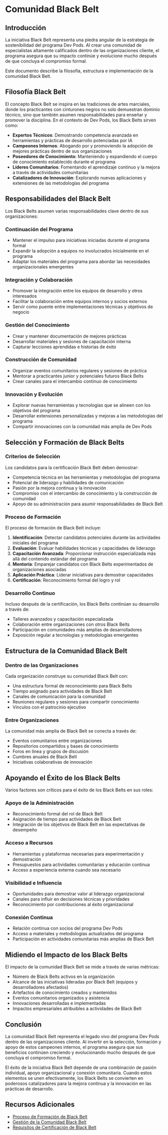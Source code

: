 <!--
Original file: /docs/community/black-belt.md
English version: 2023-03-20
Last translation update: 2023-03-24
Translated by: AI Assistant
-->

# Comunidad Black Belt

## Introducción

La iniciativa Black Belt representa una piedra angular de la estrategia de sostenibilidad del programa Dev Pods. Al crear una comunidad de especialistas altamente calificados dentro de las organizaciones cliente, el programa asegura que su impacto continúe y evolucione mucho después de que concluya el compromiso formal.

Este documento describe la filosofía, estructura e implementación de la comunidad Black Belt.

## Filosofía Black Belt

El concepto Black Belt se inspira en las tradiciones de artes marciales, donde los practicantes con cinturones negros no solo demuestran dominio técnico, sino que también asumen responsabilidades para enseñar y promover la disciplina. En el contexto de Dev Pods, los Black Belts sirven como:

- **Expertos Técnicos**: Demostrando competencia avanzada en herramientas y prácticas de desarrollo potenciadas por IA
- **Campeones Internos**: Abogando por y promoviendo la adopción de mejores prácticas dentro de sus organizaciones
- **Poseedores de Conocimiento**: Manteniendo y expandiendo el cuerpo de conocimiento establecido durante el programa
- **Líderes Comunitarios**: Fomentando el aprendizaje continuo y la mejora a través de actividades comunitarias
- **Catalizadores de Innovación**: Explorando nuevas aplicaciones y extensiones de las metodologías del programa

## Responsabilidades del Black Belt

Los Black Belts asumen varias responsabilidades clave dentro de sus organizaciones:

### Continuación del Programa
- Mantener el impulso para iniciativas iniciadas durante el programa formal
- Expandir la adopción a equipos no involucrados inicialmente en el programa
- Adaptar los materiales del programa para abordar las necesidades organizacionales emergentes

### Integración y Colaboración
- Promover la integración entre los equipos de desarrollo y otros interesados
- Facilitar la colaboración entre equipos internos y socios externos
- Servir como puente entre implementaciones técnicas y objetivos de negocio

### Gestión del Conocimiento
- Crear y mantener documentación de mejores prácticas
- Desarrollar materiales y sesiones de capacitación interna
- Capturar lecciones aprendidas e historias de éxito

### Construcción de Comunidad
- Organizar eventos comunitarios regulares y sesiones de práctica
- Mentorar a practicantes junior y potenciales futuros Black Belts
- Crear canales para el intercambio continuo de conocimiento

### Innovación y Evolución
- Explorar nuevas herramientas y tecnologías que se alineen con los objetivos del programa
- Desarrollar extensiones personalizadas y mejoras a las metodologías del programa
- Compartir innovaciones con la comunidad más amplia de Dev Pods

## Selección y Formación de Black Belts

### Criterios de Selección
Los candidatos para la certificación Black Belt deben demostrar:

- Competencia técnica en las herramientas y metodologías del programa
- Potencial de liderazgo y habilidades de comunicación
- Pasión por la mejora continua y la innovación
- Compromiso con el intercambio de conocimiento y la construcción de comunidad
- Apoyo de su administración para asumir responsabilidades de Black Belt

### Proceso de Formación
El proceso de formación de Black Belt incluye:

1. **Identificación**: Detectar candidatos potenciales durante las actividades iniciales del programa
2. **Evaluación**: Evaluar habilidades técnicas y capacidades de liderazgo
3. **Capacitación Avanzada**: Proporcionar instrucción especializada más allá del contenido estándar del programa
4. **Mentoría**: Emparejar candidatos con Black Belts experimentados de organizaciones asociadas
5. **Aplicación Práctica**: Liderar iniciativas para demostrar capacidades
6. **Certificación**: Reconocimiento formal del logro y rol

### Desarrollo Continuo
Incluso después de la certificación, los Black Belts continúan su desarrollo a través de:

- Talleres avanzados y capacitación especializada
- Colaboración entre organizaciones con otros Black Belts
- Participación en comunidades más amplias de desarrolladores
- Exposición regular a tecnologías y metodologías emergentes

## Estructura de la Comunidad Black Belt

### Dentro de las Organizaciones
Cada organización construye su comunidad Black Belt con:

- Una estructura formal de reconocimiento para Black Belts
- Tiempo asignado para actividades de Black Belt
- Canales de comunicación para la comunidad
- Reuniones regulares y sesiones para compartir conocimiento
- Vínculos con el patrocinio ejecutivo

### Entre Organizaciones
La comunidad más amplia de Black Belt se conecta a través de:

- Eventos comunitarios entre organizaciones
- Repositorios compartidos y bases de conocimiento
- Foros en línea y grupos de discusión
- Cumbres anuales de Black Belt
- Iniciativas colaborativas de innovación

## Apoyando el Éxito de los Black Belts

Varios factores son críticos para el éxito de los Black Belts en sus roles:

### Apoyo de la Administración
- Reconocimiento formal del rol de Black Belt
- Asignación de tiempo para actividades de Black Belt
- Integración de los objetivos de Black Belt en las expectativas de desempeño

### Acceso a Recursos
- Herramientas y plataformas necesarias para experimentación y demostración
- Presupuestos para actividades comunitarias y educación continua
- Acceso a experiencia externa cuando sea necesario

### Visibilidad e Influencia
- Oportunidades para demostrar valor al liderazgo organizacional
- Canales para influir en decisiones técnicas y prioridades
- Reconocimiento por contribuciones al éxito organizacional

### Conexión Continua
- Relación continua con socios del programa Dev Pods
- Acceso a materiales y metodologías actualizados del programa
- Participación en actividades comunitarias más amplias de Black Belt

## Midiendo el Impacto de los Black Belts

El impacto de la comunidad Black Belt se mide a través de varias métricas:

- Número de Black Belts activos en la organización
- Alcance de las iniciativas lideradas por Black Belt (equipos y desarrolladores afectados)
- Artefactos de conocimiento creados y mantenidos
- Eventos comunitarios organizados y asistencia
- Innovaciones desarrolladas e implementadas
- Impactos empresariales atribuibles a actividades de Black Belt

## Conclusión

La comunidad Black Belt representa el legado vivo del programa Dev Pods dentro de las organizaciones cliente. Al invertir en la selección, formación y apoyo de estos campeones internos, el programa asegura que sus beneficios continúen creciendo y evolucionando mucho después de que concluya el compromiso formal.

El éxito de la iniciativa Black Belt depende de una combinación de pasión individual, apoyo organizacional y conexión comunitaria. Cuando estos elementos se unen efectivamente, los Black Belts se convierten en poderosos catalizadores para la mejora continua y la innovación en las prácticas de desarrollo.

## Recursos Adicionales

- [Proceso de Formación de Black Belt](./formation.md)
- [Gestión de la Comunidad Black Belt](./management.md)
- [Requisitos de Certificación de Black Belt](./certification.md) 